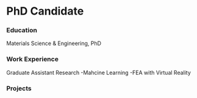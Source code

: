 # PhD Candidate

### Education
Materials Science & Engineering, PhD

### Work Experience
Graduate Assistant Research
-Mahcine Learning
-FEA with Virtual Reality 

### Projects



